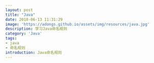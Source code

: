 ```yaml
---
layout: post
title: "Java"
date: 2018-06-13 11:31:29
image: 'https://adongs.github.io/assets/img/resources/java.jpg'
description: 学习Java命名规则
category: 'Java'
tags:
- java
- 命名规则
introduction: Java命名规则
---
```



